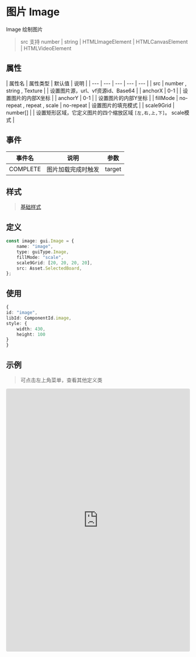 # 图片 Image

Image 绘制图片

> src 支持 number | string | HTMLImageElement | HTMLCanvasElement | HTMLVideoElement 

## 属性

| 属性名 | 属性类型 | 默认值 | 说明 |
| --- | --- | --- | --- | --- |
| src | number , string , Texture |  | 设置图片源，url、vf资源id、Base64 |
| anchorX | 0-1 |  | 设置图片的内部X坐标 |
| anchorY | 0-1 |  | 设置图片的内部Y坐标 |
| fillMode | no-repeat , repeat , scale | no-repeat | 设置图片的填充模式 |
| scale9Grid | number[] |  | 设置矩形区域，它定义图片的四个缩放区域 `[左,右,上,下]`。 scale模式 |


## 事件

| 事件名  | 说明 | 参数 |
| --- | --- | --- |
|  COMPLETE | 图片加载完成时触发 | target |

## 样式

> [基础样式](/handbook/style.html#样式)

## 定义
``` typescript
const image: gui.Image = {
    name: "image",
    type: guiType.Image,
    fillMode: "scale",
    scale9Grid: [20, 20, 20, 20],
    src: Asset.SelectedBoard,
};
```

## 使用
``` typescript
{
id: "image",
libId: ComponentId.image,
style: {
    width: 430,
    height: 100
}
}
```

## 示例

> 可点击左上角菜单，查看其他定义类

<iframe
     src="https://codesandbox.io/embed/image-g4eec?fontsize=14&hidenavigation=1&module=%2Fsrc%2Fcomponents.ts&theme=dark"
     style="width:100%; height:720px; border:0; border-radius: 4px; overflow:hidden;"
     title="image"
     allow="accelerometer; ambient-light-sensor; camera; encrypted-media; geolocation; gyroscope; hid; microphone; midi; payment; usb; vr; xr-spatial-tracking"
     sandbox="allow-forms allow-modals allow-popups allow-presentation allow-same-origin allow-scripts"
></iframe>
